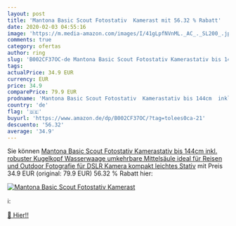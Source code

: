 ```yaml
---
layout: post
title: 'Mantona Basic Scout Fotostativ  Kamerast mit 56.32 % Rabatt'
date: 2020-02-03 04:55:16
image: 'https://m.media-amazon.com/images/I/41gLpfNVnML._AC_._SL200_.jpg'
comments: true
category: ofertas
author: ring
slug: 'B002CF37OC-de Mantona Basic Scout Fotostativ Kamerastativ bis 144cm...'
tags: 
actualPrice: 34.9 EUR
currency: EUR
price: 34.9
comparePrice: 79.9 EUR
prodname: 'Mantona Basic Scout Fotostativ  Kamerastativ bis 144cm  inkl. robuster Kugelkopf  Wasserwaage  umkehrbare Mittelsäule  ideal für Reisen und Outdoor Fotografie für DSLR Kamera  kompakt leichtes Stativ'
country: 'de'
flag: '🇩🇪'
buyurl: 'https://www.amazon.de/dp/B002CF37OC/?tag=tolees0ca-21'
descuento: '56.32'
average: '34.9'
---
```


Sie können [Mantona Basic Scout Fotostativ  Kamerastativ bis 144cm  inkl. robuster Kugelkopf  Wasserwaage  umkehrbare Mittelsäule  ideal für Reisen und Outdoor Fotografie für DSLR Kamera  kompakt leichtes Stativ](https://www.amazon.de/dp/B002CF37OC/?tag=tolees0ca-21) mit Preis 34.9 EUR (original: 79.9 EUR) 56.32 % Rabatt hier:

[![Mantona Basic Scout Fotostativ  Kamerast](https://m.media-amazon.com/images/I/41gLpfNVnML._AC_._SL200_.jpg)](https://www.amazon.de/dp/B002CF37OC/?tag=tolees0ca-21)

ℹ️:


[🛒 Hier!!](https://www.amazon.de/dp/B002CF37OC/?tag=tolees0ca-21)

